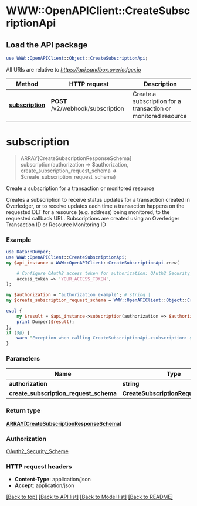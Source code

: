 # WWW::OpenAPIClient::CreateSubscriptionApi

## Load the API package
```perl
use WWW::OpenAPIClient::Object::CreateSubscriptionApi;
```

All URIs are relative to *https://api.sandbox.overledger.io*

Method | HTTP request | Description
------------- | ------------- | -------------
[**subscription**](CreateSubscriptionApi.md#subscription) | **POST** /v2/webhook/subscription | Create a subscription for a transaction or monitored resource 


# **subscription**
> ARRAY[CreateSubscriptionResponseSchema] subscription(authorization => $authorization, create_subscription_request_schema => $create_subscription_request_schema)

Create a subscription for a transaction or monitored resource 

Creates a subscription to receive status updates for a transaction created in Overledger, or to receive updates each time a transaction happens on the requested DLT for a resource (e.g. address) being monitored, to the requested callback URL.  Subscriptions are created using an Overledger Transaction ID or Resource Monitoring ID

### Example
```perl
use Data::Dumper;
use WWW::OpenAPIClient::CreateSubscriptionApi;
my $api_instance = WWW::OpenAPIClient::CreateSubscriptionApi->new(

    # Configure OAuth2 access token for authorization: OAuth2_Security_Scheme
    access_token => 'YOUR_ACCESS_TOKEN',
);

my $authorization = "authorization_example"; # string | 
my $create_subscription_request_schema = WWW::OpenAPIClient::Object::CreateSubscriptionRequestSchema->new(); # CreateSubscriptionRequestSchema | 

eval {
    my $result = $api_instance->subscription(authorization => $authorization, create_subscription_request_schema => $create_subscription_request_schema);
    print Dumper($result);
};
if ($@) {
    warn "Exception when calling CreateSubscriptionApi->subscription: $@\n";
}
```

### Parameters

Name | Type | Description  | Notes
------------- | ------------- | ------------- | -------------
 **authorization** | **string**|  | 
 **create_subscription_request_schema** | [**CreateSubscriptionRequestSchema**](CreateSubscriptionRequestSchema.md)|  | 

### Return type

[**ARRAY[CreateSubscriptionResponseSchema]**](CreateSubscriptionResponseSchema.md)

### Authorization

[OAuth2_Security_Scheme](../README.md#OAuth2_Security_Scheme)

### HTTP request headers

 - **Content-Type**: application/json
 - **Accept**: application/json

[[Back to top]](#) [[Back to API list]](../README.md#documentation-for-api-endpoints) [[Back to Model list]](../README.md#documentation-for-models) [[Back to README]](../README.md)

